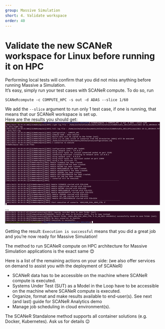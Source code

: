 ```yaml
---
group: Massive Simulation
short: 4. Validate workspace
order: 40
---
```


# Validate the new SCANeR workspace for Linux before running it on HPC

Performing local tests will confirm that you did not miss anything before running Massive a Simulation.  
It’s easy, simply run your test cases with SCANeR compute. 
To do so, run  
```
SCANeRcompute -c COMPUTE_HPC -s out -d ADAS --slice 1/60
```

We add the `--slice` argument to run only 1 test case, if one is running, that means that our SCANeR workspace is set up.  
Here are the results you should get:  
![](./assets/SCANeRcompute1.png)
...  
![](./assets/SCANeRcompute2.png)

Getting the result: `Execution is successful` means that you did a great job and you’re now ready for Massive Simulation!  

The method to run SCANeR compute on HPC architecture for Massive Simulation applications is the exact same 😊  

Here is a list of the remaining actions on your side: (we also offer services on demand to assist you with the deployment of SCANeR)
* SCANeR data has to be accessible on the machine where SCANeR compute is executed.
* Systems Under Test (SUT) as a Model in the Loop have to be accessible on the machine where SCANeR compute is executed.
* Organize, format and make results available to end-user(s). See next (and last) guide for SCANeR Analytics demo
* Manage job scheduling in cloud environment(s).

The SCANeR Standalone method supports all container solutions (e.g. Docker, Kubernetes).
Ask us for details 😉
